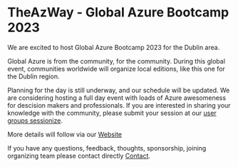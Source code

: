 
# TheAzWay - Global Azure Bootcamp 2023
 
We are excited to host Global Azure Bootcamp 2023 for the Dublin area.

Global Azure is from the community, for the community. During this global event, communities worldwide will organize local editions, like this one for the Dublin region.

Planning for the day is still underway, and our schedule will be updated. We are considering hosting a full day event with loads of Azure awesomeness for descision makers and professionals. If you are interested in sharing your knowledge with the community, please submit your session at our [user groups sessionize](https://sessionize.com/gab-dublin/).

More details will follow via our [Website](https://theazway.com/global-Azure) 

If you have any questions, feedback, thoughts, sponsorship, joining organizing team please contact directly  [Contact](https://theazway.com/tushar-profile/).